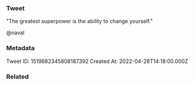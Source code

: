 ### Tweet
"The greatest superpower is the ability to change yourself." 
 
@naval

### Metadata
Tweet ID: 1519682345808187392
Created At: 2022-04-28T14:18:00.000Z

### Related

